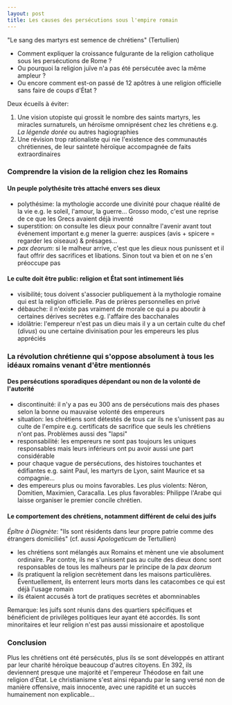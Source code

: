 ```yaml
---
layout: post
title: Les causes des persécutions sous l'empire romain
---
```


"Le sang des martyrs est semence de chrétiens" (Tertullien)

- Comment expliquer la croissance fulgurante de la religion catholique sous les persécutions de Rome ?
- Ou pourquoi la religion juïve n'a pas été persécutée avec la même ampleur ?
- Ou encore comment est-on passé de 12 apôtres à une religion officielle sans faire de coups d'État ?

Deux écueils à éviter:
1. Une vision utopiste qui grossit le nombre des saints martyrs, les miracles surnaturels, un héroïsme omniprésent chez les chrétiens e.g. *La légende dorée* ou autres hagiographies
2. Une révision trop rationaliste qui nie l'existence des communautés chrétiennes, de leur sainteté héroïque accompagnée de faits extraordinaires

### Comprendre la vision de la religion chez les Romains

#### Un peuple polythésite très attaché envers ses dieux

- polythésime: la mythologie accorde une divinité pour chaque réalité de la vie e.g. le soleil, l'amour, la guerre... Grosso modo, c'est une reprise de ce que les Grecs avaient déjà inventé
- superstition: on consulte les dieux pour connaître l'avenir avant tout événement important e.g mener la guerre: auspices (avis + spicere = regarder les oiseaux) & présages...
- *pax deorum*: si le malheur arrive, c'est que les dieux nous punissent et il faut offrir des sacrifices et libations. Sinon tout va bien et on ne s'en préoccupe pas

#### Le culte doit être public: religion et État sont intimement liés

- visibilité; tous doivent s'associer publiquement à la mythologie romaine qui est la religion officielle. Pas de prières personnelles en privé
- débauche: il n'existe pas vraiment de morale ce qui a pu aboutir à certaines dérives secrètes e.g. l'affaire des bacchanales
- idolâtrie: l'empereur n'est pas un dieu mais il y a un certain culte du chef (*divus*) ou une certaine divinisation pour les empereurs les plus appréciés

### La révolution chrétienne qui s'oppose absolument à tous les idéaux romains venant d'être mentionnés

#### Des persécutions sporadiques dépendant ou non de la volonté de l'autorité

- discontinuité: il n'y a pas eu 300 ans de persécutions mais des phases selon la bonne ou mauvaise volonté des empereurs
- situation: les chrétiens sont détestés de tous car ils ne s'unissent pas au culte de l'empire e.g. certificats de sacrifice que seuls les chrétiens n'ont pas. Problèmes aussi des "lapsi"
- responsabilité: les empereurs ne sont pas toujours les uniques responsables mais leurs inférieurs ont pu avoir aussi une part considérable
- pour chaque vague de persécutions, des histoires touchantes et édifiantes e.g. saint Paul, les martyrs de Lyon, saint Maurice et sa compagnie...
- des empereurs plus ou moins favorables. Les plus violents: Néron, Domitien, Maximien, Caracalla. Les plus favorables: Philippe l'Arabe qui laisse organiser le premier concile chrétien.

#### Le comportement des chrétiens, notamment différent de celui des juifs

*Épître à Diognète*: "Ils sont résidents dans leur propre patrie comme des étrangers domiciliés" (cf. aussi *Apologeticum* de Tertullien)
- les chrétiens sont mélangés aux Romains et mènent une vie absolument ordinaire. Par contre, ils ne s'unissent pas au culte des dieux donc sont responsables de tous les malheurs par le principe de la *pax deorum*
- ils pratiquent la religion secrètement dans les maisons particulières. Éventuellement, ils enterrent leurs morts dans les catacombes ce qui est déjà l'usage romain
- ils étaient accusés à tort de pratiques secrètes et abomninables

Remarque: les juifs sont réunis dans des quartiers spécifiques et bénéficient de privilèges politiques leur ayant été accordés. Ils sont minoritaires et leur religion n'est pas aussi missionaire et apostolique

### Conclusion

Plus les chrétiens ont été persécutés, plus ils se sont développés en attirant par leur charité héroïque beaucoup d'autres citoyens. En 392, ils deviennent presque une majorité et l'empereur Théodose en fait une religion d'État. Le christianisme s'est ainsi répandu par le sang versé non de manière offensive, mais innocente, avec une rapidité et un succès humainement non explicable...
